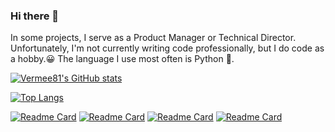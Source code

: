 ### Hi there 👋

In some projects, I serve as a Product Manager or Technical Director.
Unfortunately, I'm not currently writing code professionally, but I do code as a hobby.😀
The language I use most often is Python 🐍.

[![Vermee81's GitHub stats](https://github-readme-stats-vermee81.vercel.app/api?username=Vermee81&show_icons=true&count_private=true&theme=swift)](https://github.com/Vermee81/github-readme-stats)

[![Top Langs](https://github-readme-stats-vermee81.vercel.app/api/top-langs/?username=Vermee81&exclude_repo=github-readme-stats,my_wordcloud,book-master-dynamic,be-polite-in-rustland&layout=compact)](https://github.com/Vermee81/github-readme-stats)

[![Readme Card](https://github-readme-stats-vermee81.vercel.app/api/pin/?username=Vermee81&repo=play-chatGPT)](https://github.com/Vermee81/play-chatGPT)
[![Readme Card](https://github-readme-stats-vermee81.vercel.app/api/pin/?username=Vermee81&repo=MyWordle)](https://github.com/Vermee81/MyWordle)
[![Readme Card](https://github-readme-stats-vermee81.vercel.app/api/pin/?username=Vermee81&repo=myShellEnv)](https://github.com/Vermee81/myShellEnv)
[![Readme Card](https://github-readme-stats-vermee81.vercel.app/api/pin/?username=Vermee81&repo=practice-coding-contests)](https://github.com/Vermee81/practice-coding-contests)

<!--
**Vermee81/Vermee81** is a ✨ _special_ ✨ repository because its `README.md` (this file) appears on your GitHub profile.

Here are some ideas to get you started:

- 🔭 I’m currently working on ...
- 🌱 I’m currently learning ...
- 👯 I’m looking to collaborate on ...
- 🤔 I’m looking for help with ...
- 💬 Ask me about ...
- 📫 How to reach me: ...
- 😄 Pronouns: ...
- ⚡ Fun fact: ...
-->
